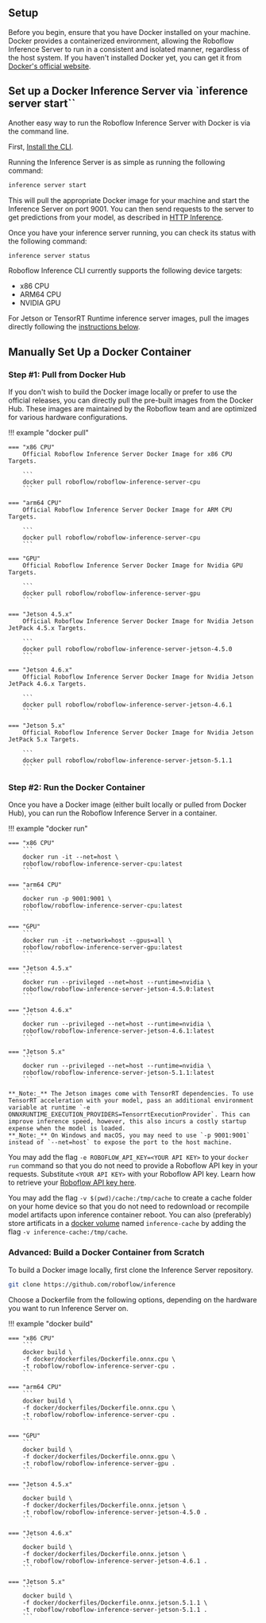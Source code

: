 ## Setup

Before you begin, ensure that you have Docker installed on your machine. Docker provides a containerized environment,
allowing the Roboflow Inference Server to run in a consistent and isolated manner, regardless of the host system. If
you haven't installed Docker yet, you can get it from <a href="https://www.docker.com/get-started" target="_blank">Docker's official website</a>.

## Set up a Docker Inference Server via `inference server start``

Another easy way to run the Roboflow Inference Server with Docker is via the command line.

First, [Install the CLI](../index.md#cli).

Running the Inference Server is as simple as running the following command:

```bash
inference server start
```

This will pull the appropriate Docker image for your machine and start the Inference Server on port 9001. You can then send requests to the server to get predictions from your model, as described in [HTTP Inference](http_inference.md).

Once you have your inference server running, you can check its status with the following command:

```bash
inference server status
```

Roboflow Inference CLI currently supports the following device targets:

- x86 CPU
- ARM64 CPU
- NVIDIA GPU

For Jetson or TensorRT Runtime inference server images, pull the images directly following the [instructions below](#pull-from-docker-hub).

## Manually Set Up a Docker Container

### Step #1: Pull from Docker Hub

If you don't wish to build the Docker image locally or prefer to use the official releases, you can directly pull the
pre-built images from the Docker Hub. These images are maintained by the Roboflow team and are optimized for various
hardware configurations.

!!! example "docker pull"

    === "x86 CPU"
        Official Roboflow Inference Server Docker Image for x86 CPU Targets.

        ```
        docker pull roboflow/roboflow-inference-server-cpu
        ```

    === "arm64 CPU"
        Official Roboflow Inference Server Docker Image for ARM CPU Targets.

        ```
        docker pull roboflow/roboflow-inference-server-cpu
        ```

    === "GPU"
        Official Roboflow Inference Server Docker Image for Nvidia GPU Targets.

        ```
        docker pull roboflow/roboflow-inference-server-gpu
        ```

    === "Jetson 4.5.x"
        Official Roboflow Inference Server Docker Image for Nvidia Jetson JetPack 4.5.x Targets.

        ```
        docker pull roboflow/roboflow-inference-server-jetson-4.5.0
        ```

    === "Jetson 4.6.x"
        Official Roboflow Inference Server Docker Image for Nvidia Jetson JetPack 4.6.x Targets.

        ```
        docker pull roboflow/roboflow-inference-server-jetson-4.6.1
        ```

    === "Jetson 5.x"
        Official Roboflow Inference Server Docker Image for Nvidia Jetson JetPack 5.x Targets.

        ```
        docker pull roboflow/roboflow-inference-server-jetson-5.1.1
        ```

### Step #2: Run the Docker Container

Once you have a Docker image (either built locally or pulled from Docker Hub), you can run the Roboflow Inference
Server in a container.

!!! example "docker run"

    === "x86 CPU"
        ```
        docker run -it --net=host \
        roboflow/roboflow-inference-server-cpu:latest
        ```

    === "arm64 CPU"
        ```
        docker run -p 9001:9001 \
        roboflow/roboflow-inference-server-cpu:latest
        ```

    === "GPU"
        ```
        docker run -it --network=host --gpus=all \
        roboflow/roboflow-inference-server-gpu:latest
        ```

    === "Jetson 4.5.x"
        ```
        docker run --privileged --net=host --runtime=nvidia \
        roboflow/roboflow-inference-server-jetson-4.5.0:latest
        ```

    === "Jetson 4.6.x"
        ```
        docker run --privileged --net=host --runtime=nvidia \
        roboflow/roboflow-inference-server-jetson-4.6.1:latest
        ```

    === "Jetson 5.x"
        ```
        docker run --privileged --net=host --runtime=nvidia \
        roboflow/roboflow-inference-server-jetson-5.1.1:latest
        ```

    **_Note:_** The Jetson images come with TensorRT dependencies. To use TensorRT acceleration with your model, pass an additional environment variable at runtime `-e ONNXRUNTIME_EXECUTION_PROVIDERS=TensorrtExecutionProvider`. This can improve inference speed, however, this also incurs a costly startup expense when the model is loaded.
    **_Note:_** On Windows and macOS, you may need to use `-p 9001:9001` instead of `--net=host` to expose the port to the host machine.

You may add the flag `-e ROBOFLOW_API_KEY=<YOUR API KEY>` to your `docker run` command so that you do not need to provide a Roboflow API key in your requests. Substitute `<YOUR API KEY>` with your Roboflow API key. Learn how to retrieve your <a href="https://docs.roboflow.com/api-reference/authentication#retrieve-an-api-key" target="_blank">Roboflow API key here</a>.

You may add the flag `-v $(pwd)/cache:/tmp/cache` to create a cache folder on your home device so that you do not need to redownload or recompile model artifacts upon inference container reboot. You can also (preferably) store artificats in a <a href="https://docs.docker.com/storage/volumes/" target="_blank">docker volume</a> named `inference-cache` by adding the flag `-v inference-cache:/tmp/cache`.

### Advanced: Build a Docker Container from Scratch

To build a Docker image locally, first clone the Inference Server repository.

```bash
git clone https://github.com/roboflow/inference
```

Choose a Dockerfile from the following options, depending on the hardware you want to run Inference Server on.

!!! example "docker build"

    === "x86 CPU"
        ```
        docker build \
        -f docker/dockerfiles/Dockerfile.onnx.cpu \
        -t roboflow/roboflow-inference-server-cpu .
        ```

    === "arm64 CPU"
        ```
        docker build \
        -f docker/dockerfiles/Dockerfile.onnx.cpu \
        -t roboflow/roboflow-inference-server-cpu .
        ```

    === "GPU"
        ```
        docker build \
        -f docker/dockerfiles/Dockerfile.onnx.gpu \
        -t roboflow/roboflow-inference-server-gpu .
        ```

    === "Jetson 4.5.x"
        ```
        docker build \
        -f docker/dockerfiles/Dockerfile.onnx.jetson \
        -t roboflow/roboflow-inference-server-jetson-4.5.0 .
        ```

    === "Jetson 4.6.x"
        ```
        docker build \
        -f docker/dockerfiles/Dockerfile.onnx.jetson \
        -t roboflow/roboflow-inference-server-jetson-4.6.1 .
        ```

    === "Jetson 5.x"
        ```
        docker build \
        -f docker/dockerfiles/Dockerfile.onnx.jetson.5.1.1 \
        -t roboflow/roboflow-inference-server-jetson-5.1.1 .
        ```
